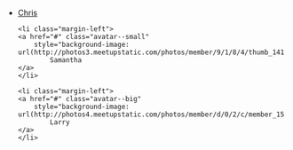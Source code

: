 <ul class="inlineblockList">
	<li>
	<a href="#" class="avatar"
		style="background-image: url(http://photos4.meetupstatic.com/photos/member/5/a/2/thumb_109681442.jpeg);">
			Chris
	</a>
	</li>

	<li class="margin-left">
	<a href="#" class="avatar--small"
		style="background-image: url(http://photos3.meetupstatic.com/photos/member/9/1/8/4/thumb_141217252.jpeg);">
			Samantha
	</a>
	</li>

	<li class="margin-left">
	<a href="#" class="avatar--big"
		style="background-image: url(http://photos4.meetupstatic.com/photos/member/d/0/2/c/member_156833292.jpeg);">
			Larry
	</a>
	</li>
</ul>
